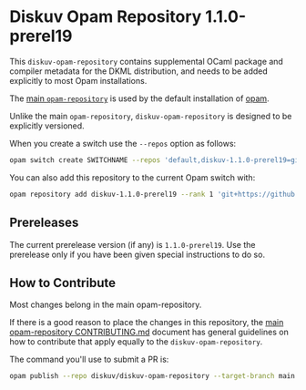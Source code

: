 # Diskuv Opam Repository 1.1.0-prerel19

This `diskuv-opam-repository` contains supplemental OCaml package and compiler
metadata for the DKML distribution, and needs to be added explicitly to most
Opam installations.

The [main `opam-repository`](https://github.com/ocaml/opam-repository)
is used by the default installation of [opam](https://opam.ocaml.org/).

Unlike the main `opam-repository`, `diskuv-opam-repository` is designed to
be explicitly versioned.

When you create a switch use the `--repos` option as follows:

```bash
opam switch create SWITCHNAME --repos 'default,diskuv-1.1.0-prerel19=git+https://github.com/diskuv/diskuv-opam-repository.git#1.1.0-prerel19' 4.12.1
```

You can also add this repository to the current Opam switch with:

```bash
opam repository add diskuv-1.1.0-prerel19 --rank 1 'git+https://github.com/diskuv/diskuv-opam-repository.git#1.1.0-prerel19'
```

## Prereleases

The current prerelease version (if any) is `1.1.0-prerel19`. Use the prerelease only if you have been given
special instructions to do so.

## How to Contribute

Most changes belong in the main opam-repository.

If there is a good reason to place the changes in this repository, the
[main opam-repository CONTRIBUTING.md](https://github.com/ocaml/opam-repository/blob/master/CONTRIBUTING.md)
document has general guidelines on how to contribute that apply equally to
the `diskuv-opam-repository`.

The command you'll use to submit a PR is:

```bash
opam publish --repo diskuv/diskuv-opam-repository --target-branch main
```
